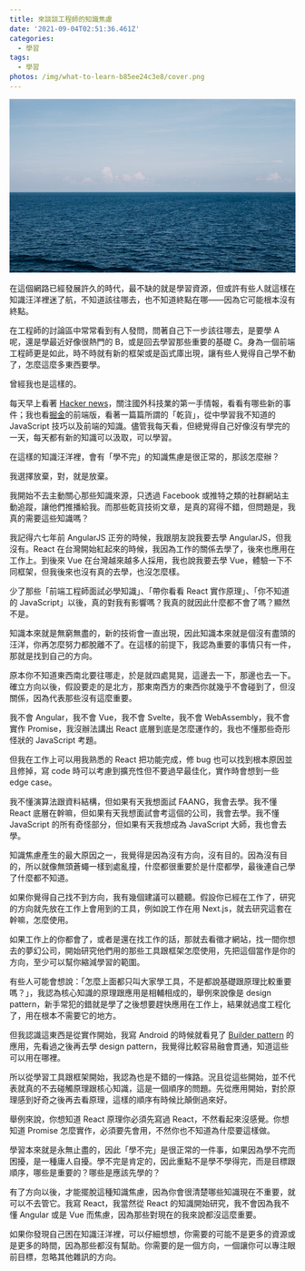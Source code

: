 ```yaml
---
title: 來談談工程師的知識焦慮
date: '2021-09-04T02:51:36.461Z'
categories:
  - 學習
tags:
  - 學習
photos: /img/what-to-learn-b85ee24c3e8/cover.png
---
```


![](/img/what-to-learn-b85ee24c3e8/0__tfAXIpeQ7GK7wqGF.jpg)

在這個網路已經發展許久的時代，最不缺的就是學習資源，但或許有些人就這樣在知識汪洋裡迷了航，不知道該往哪去，也不知道終點在哪——因為它可能根本沒有終點。

在工程師的討論區中常常看到有人發問，問著自己下一步該往哪去，是要學 A 呢，還是學最近好像很熱門的 B，或是回去學習那些重要的基礎 C。身為一個前端工程師更是如此，時不時就有新的框架或是函式庫出現，讓有些人覺得自己學不動了，怎麼這麼多東西要學。

曾經我也是這樣的。

每天早上看著 [Hacker news](https://news.ycombinator.com/)，關注國外科技業的第一手情報，看看有哪些新的事件；我也看[掘金](https://juejin.cn/frontend)的前端版，看著一篇篇所謂的「乾貨」，從中學習我不知道的 JavaScript 技巧以及前端的知識。儘管我每天看，但總覺得自己好像沒有學完的一天，每天都有新的知識可以汲取，可以學習。

在這樣的知識汪洋裡，會有「學不完」的知識焦慮是很正常的，那該怎麼辦？

我選擇放棄，對，就是放棄。

我開始不去主動關心那些知識來源，只透過 Facebook 或推特之類的社群網站主動追蹤，讓他們推播給我。而那些乾貨技術文章，是真的寫得不錯，但問題是，我真的需要這些知識嗎？

我記得六七年前 AngularJS 正夯的時候，我跟朋友說我要去學 AngularJS，但我沒有。React 在台灣開始紅起來的時候，我因為工作的關係去學了，後來也應用在工作上。到後來 Vue 在台灣越來越多人採用，我也說我要去學 Vue，體驗一下不同框架，但我後來也沒有真的去學，也沒怎麼樣。

少了那些「前端工程師面試必學知識」、「帶你看看 React 實作原理」、「你不知道的 JavaScript」以後，真的對我有影響嗎？我真的就因此什麼都不會了嗎？顯然不是。

知識本來就是無窮無盡的，新的技術會一直出現，因此知識本來就是個沒有盡頭的汪洋，你再怎麼努力都脫離不了。在這樣的前提下，我認為重要的事情只有一件，那就是找到自己的方向。

原本你不知道東西南北要往哪走，於是就四處晃晃，這邊去一下，那邊也去一下。確立方向以後，假設要走的是北方，那東南西方的東西你就幾乎不會碰到了，但沒關係，因為代表那些沒有這麼重要。

我不會 Angular，我不會 Vue，我不會 Svelte，我不會 WebAssembly，我不會實作 Promise，我沒辦法講出 React 底層到底是怎麼運作的，我也不懂那些奇形怪狀的 JavaScript 考題。

但我在工作上可以用我熟悉的 React 把功能完成，修 bug 也可以找到根本原因並且修掉，寫 code 時可以考慮到擴充性但不要過早最佳化，實作時會想到一些 edge case。

我不懂演算法跟資料結構，但如果有天我想面試 FAANG，我會去學。我不懂 React 底層在幹嘛，但如果有天我想面試會考這個的公司，我會去學。我不懂 JavaScript 的所有奇怪部分，但如果有天我想成為 JavaScript 大師，我也會去學。

知識焦慮產生的最大原因之一，我覺得是因為沒有方向，沒有目的。因為沒有目的，所以就像無頭蒼蠅一樣到處亂撞，什麼都很重要於是什麼都學，最後連自己學了什麼都不知道。

如果你覺得自己找不到方向，我有幾個建議可以聽聽。假設你已經在工作了，研究的方向就先放在工作上會用到的工具，例如說工作在用 Next.js，就去研究這套在幹嘛，怎麼使用。

如果工作上的你都會了，或者是還在找工作的話，那就去看徵才網站，找一間你想去的夢幻公司，開始研究他們用的那些工具跟框架怎麼使用，先把這個當作是你的方向，至少可以幫你縮減學習的範圍。

有些人可能會想說：「怎麼上面都只叫大家學工具，不是都說基礎跟原理比較重要嗎？」，我認為核心知識的原理跟應用是相輔相成的，舉例來說像是 design pattern，新手常犯的錯就是學了之後想要趕快應用在工作上，結果就過度工程化了，用在根本不需要它的地方。

但我認識這東西是從實作開始，我寫 Android 的時候就看見了 [Builder pattern](https://developer.android.com/reference/android/app/AlertDialog.Builder) 的應用，先看過之後再去學 design pattern，我覺得比較容易融會貫通，知道這些可以用在哪裡。

所以從學習工具跟框架開始，我認為也是不錯的一條路。況且從這些開始，並不代表就真的不去碰觸原理跟核心知識，這是一個順序的問題。先從應用開始，對於原理感到好奇之後再去看原理，這樣的順序有時候比顛倒過來好。

舉例來說，你想知道 React 原理你必須先寫過 React，不然看起來沒感覺。你想知道 Promise 怎麼實作，必須要先會用，不然你也不知道為什麼要這樣做。

學習本來就是永無止盡的，因此「學不完」是很正常的一件事，如果因為學不完而困擾，是一種庸人自擾。學不完是肯定的，因此重點不是學不學得完，而是目標跟順序，哪些是重要的？哪些是應該先學的？

有了方向以後，才能擺脫這種知識焦慮，因為你會很清楚哪些知識現在不重要，就可以不去管它。我寫 React，我當然從 React 的知識開始研究，我不會因為我不懂 Angular 或是 Vue 而焦慮，因為那些對現在的我來說都沒這麼重要。

如果你發現自己困在知識汪洋裡，可以仔細想想，你需要的可能不是更多的資源或是更多的時間，因為那些都沒有幫助。你需要的是一個方向，一個讓你可以專注眼前目標，忽略其他雜訊的方向。